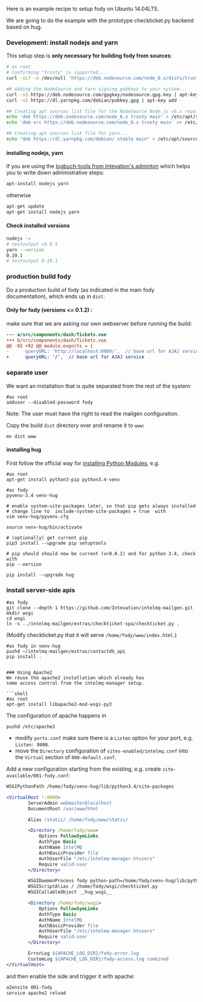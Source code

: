 Here is an example recipe to setup fody on Ubuntu 14.04LTS.

We are going to do the example with
the prototype checkticket.py backend based on hug.

### Development: install nodejs and yarn
This setup step is **only necessary for building fody from sources**:

```sh
# as root
# Confirming "trusty" is supported...
curl -sLf -o /dev/null 'https://deb.nodesource.com/node_6.x/dists/trusty/ReleaseX' && echo yes

## Adding the NodeSource and Yarn signing pubkeys to your system...
curl -sS https://deb.nodesource.com/gpgkey/nodesource.gpg.key | apt-key add -
curl -sS https://dl.yarnpkg.com/debian/pubkey.gpg | apt-key add -

## Creating apt sources list file for the NodeSource Node.js v6.x repo...
echo 'deb https://deb.nodesource.com/node_6.x trusty main' > /etc/apt/sources.list.d/nodesource.list
echo 'deb-src https://deb.nodesource.com/node_6.x trusty main' >> /etc/apt/sources.list.d/nodesource.list

## Creating apt sources list file for yarn...
echo "deb https://dl.yarnpkg.com/debian/ stable main" > /etc/apt/sources.list.d/yarn.list
```

#### installing nodejs, yarn
If you are using the [logbuch-tools from Intevation's adminton](https://hg.intevation.de/adminton/raw-file/tip/logbuch-tools/logbuch-installer) which helps you to write down administrative steps:
```sh
apt-install nodejs yarn
```
otherwise
```sh
apt-get update
apt-get install nodejs yarn
```

#### Check installed versions
```sh
nodejs -v
# testoutput v6.9.5
yarn --version
0.19.1
# testoutput 0.19.1
```

### production build fody

Do a production build of fody (as indicated in the main fody documentation), which ends up in `dist`.

#### Only for fody (versions <= 0.1.2) :

make sure that we are asking our own webserver before running the build:

```diff
--- a/src/components/dash/Tickets.vue
+++ b/src/components/dash/Tickets.vue
@@ -92 +92 @@ module.exports = {
-      queryURL: 'http://localhost:8000/',  // base url for AJAJ service
+      queryURL: '/',  // base url for AJAJ service
```

### separate user

We want an installation that is quite separated from the rest of the system:

```shell
#as root
adduser --disabled-password fody
```
Note: The user must have the right to read the mailgen configuration.

Copy the build `dist` directory over and rename it to `www`:
```shell
mv dist www
```


#### installing hug
First follow the official way for
[installing Python Modules](https://docs.python.org/3/installing/index.html),
e.g.

```shell
#as root
apt-get install python3-pip python3.4-venv
```

```shell
#as fody
pyvenv-3.4 venv-hug

# enable system-site-packages later, so that pip gets always installed
# change line to  include-system-site-packages = true  with
vim venv-hug/pyvenv.cfg

source venv-hug/bin/activate

# (optionally) get current pip
pip3 install --upgrade pip setuptools

# pip should should now be current (v>9.0.1) and for python 3.4, check with
pip --version

pip install --upgrade hug
```

### install server-side apis

```shell
#as fody
git clone --depth 1 https://github.com/Intevation/intelmq-mailgen.git
mkdir wsgi
cd wsgi
ln -s ../intelmq-mailgen/extras/checkticket-spa/checkticket.py .
```

(Modify checkticket.py that it will serve `/home/fody/www/index.html`.)

```shall
#as fody in venv-hug
pushd ~/intelmq-mailgen/extras/contactdb_api
pip install .


### Using Apache2
We reuse the apache2 installation which already has
some access control from the intelmq-manager setup.

```shell
#as root
apt-get install libapache2-mod-wsgi-py3
```

The configuration of apache happens in
```shell
pushd /etc/apache2
```


 * modify `ports.conf` make sure there is a `Listen` option for your port, e.g.
   ```Listen: 8000```.
 * move the `Directory` configuration of `sites-enabled/intelmq.conf` into
   the `Virtual` section of `000-default.conf`.

Add a new configuration starting from the existing, 
e.g. create ```site-available/001-fody.conf```:

```apache
WSGIPythonPath /home/fody/venv-hug/lib/python3.4/site-packages

<VirtualHost *:8000>
        ServerAdmin webmaster@localhost
        DocumentRoot /var/www/html

        Alias /static/ /home/fody/www/static/

        <Directory /home/fody/www>
            Options FollowSymLinks
            AuthType Basic
            AuthName IntelMQ
            AuthBasicProvider file
            AuthUserFile "/etc/intelmq-manager.htusers"
            Require valid-user
        </Directory>

        WSGIDaemonProcess fody python-path=/home/fody/venv-hug/lib/python3.4/site-packages threads=15 maximum-requests=10000
        WSGIScriptAlias / /home/fody/wsgi/checkticket.py
        WSGICallableObject __hug_wsgi__

        <Directory /home/fody/wsgi>
            Options FollowSymLinks
            AuthType Basic
            AuthName IntelMQ
            AuthBasicProvider file
            AuthUserFile "/etc/intelmq-manager.htusers"
            Require valid-user
        </Directory>

        ErrorLog ${APACHE_LOG_DIR}/fody-error.log
        CustomLog ${APACHE_LOG_DIR}/fody-access.log combined
</VirtualHost>
```

and then enable the side and trigger it with apache:
```sh
a2ensite 001-fody
service apache2 reload
```
